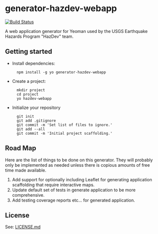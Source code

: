 generator-hazdev-webapp
=======================

[![Build Status](https://secure.travis-ci.org/emartinez-usgs/generator-hazdev-webapp.png?branch=master)](https://travis-ci.org/emartinez-usgs/generator-hazdev-webapp)

A web application generator for Yeoman used by the USGS Earthquake Hazards
Program "HazDev" team.


Getting started
---------------

- Install dependencies:

        npm install -g yo generator-hazdev-webapp

- Create a project:

        mkdir project
        cd project
        yo hazdev-webapp

- Initialize your repository

        git init
        git add .gitignore
        git commit -m 'Set list of files to ignore.'
        git add --all
        git commit -m 'Initial project scaffolding.'



Road Map
--------

Here are the list of things to be done on this generator. They will probably
only be implemented as needed unless there is copious amounts of free time made
available.

1. Add support for optionally including Leaflet for generating application
   scaffolding that require interactive maps.
2. Update default set of tests in generate application to be more
   comprehensive.
3. Add testing coverage reports etc... for generated application.


License
-------

See: [LICENSE.md](LICENSE.md)
